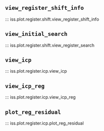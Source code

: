 ## `view_register_shift_info`
::: iss.plot.register.shift.view_register_shift_info

## `view_initial_search`
::: iss.plot.register.shift.view_register_search

## `view_icp`
::: iss.plot.register.icp.view_icp

## `view_icp_reg`
::: iss.plot.register.icp.view_icp_reg

## `plot_reg_residual`
::: iss.plot.register.icp.plot_reg_residual
